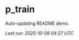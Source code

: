 # p_train

Auto-updating README demo.

<!--START_SECTION:status-->
_Last run: 2025-10-06 04:27 UTC_
<!--END_SECTION:status-->
























































































































































































































































































































































































































































































































































































































































































































































































































































































































































































































